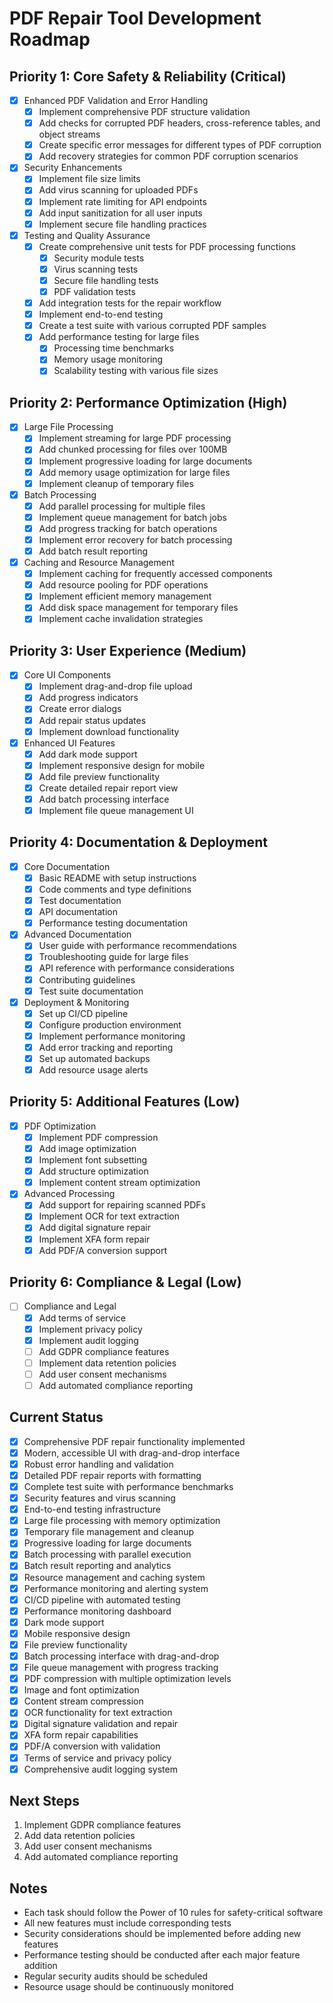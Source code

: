 # PDF Repair Tool Development Roadmap

## Priority 1: Core Safety & Reliability (Critical)
- [x] Enhanced PDF Validation and Error Handling
  - [x] Implement comprehensive PDF structure validation
  - [x] Add checks for corrupted PDF headers, cross-reference tables, and object streams
  - [x] Create specific error messages for different types of PDF corruption
  - [x] Add recovery strategies for common PDF corruption scenarios

- [x] Security Enhancements
  - [x] Implement file size limits
  - [x] Add virus scanning for uploaded PDFs
  - [x] Implement rate limiting for API endpoints
  - [x] Add input sanitization for all user inputs
  - [x] Implement secure file handling practices

- [x] Testing and Quality Assurance
  - [x] Create comprehensive unit tests for PDF processing functions
    - [x] Security module tests
    - [x] Virus scanning tests
    - [x] Secure file handling tests
    - [x] PDF validation tests
  - [x] Add integration tests for the repair workflow
  - [x] Implement end-to-end testing
  - [x] Create a test suite with various corrupted PDF samples
  - [x] Add performance testing for large files
    - [x] Processing time benchmarks
    - [x] Memory usage monitoring
    - [x] Scalability testing with various file sizes

## Priority 2: Performance Optimization (High)
- [x] Large File Processing
  - [x] Implement streaming for large PDF processing
  - [x] Add chunked processing for files over 100MB
  - [x] Implement progressive loading for large documents
  - [x] Add memory usage optimization for large files
  - [x] Implement cleanup of temporary files

- [x] Batch Processing
  - [x] Add parallel processing for multiple files
  - [x] Implement queue management for batch jobs
  - [x] Add progress tracking for batch operations
  - [x] Implement error recovery for batch processing
  - [x] Add batch result reporting

- [x] Caching and Resource Management
  - [x] Implement caching for frequently accessed components
  - [x] Add resource pooling for PDF operations
  - [x] Implement efficient memory management
  - [x] Add disk space management for temporary files
  - [x] Implement cache invalidation strategies

## Priority 3: User Experience (Medium)
- [x] Core UI Components
  - [x] Implement drag-and-drop file upload
  - [x] Add progress indicators
  - [x] Create error dialogs
  - [x] Add repair status updates
  - [x] Implement download functionality

- [x] Enhanced UI Features
  - [x] Add dark mode support
  - [x] Implement responsive design for mobile
  - [x] Add file preview functionality
  - [x] Create detailed repair report view
  - [x] Add batch processing interface
  - [x] Implement file queue management UI

## Priority 4: Documentation & Deployment
- [x] Core Documentation
  - [x] Basic README with setup instructions
  - [x] Code comments and type definitions
  - [x] Test documentation
  - [x] API documentation
  - [x] Performance testing documentation

- [x] Advanced Documentation
  - [x] User guide with performance recommendations
  - [x] Troubleshooting guide for large files
  - [x] API reference with performance considerations
  - [x] Contributing guidelines
  - [x] Test suite documentation

- [x] Deployment & Monitoring
  - [x] Set up CI/CD pipeline
  - [x] Configure production environment
  - [x] Implement performance monitoring
  - [x] Add error tracking and reporting
  - [x] Set up automated backups
  - [x] Add resource usage alerts

## Priority 5: Additional Features (Low)
- [x] PDF Optimization
  - [x] Implement PDF compression
  - [x] Add image optimization
  - [x] Implement font subsetting
  - [x] Add structure optimization
  - [x] Implement content stream optimization

- [x] Advanced Processing
  - [x] Add support for repairing scanned PDFs
  - [x] Implement OCR for text extraction
  - [x] Add digital signature repair
  - [x] Implement XFA form repair
  - [x] Add PDF/A conversion support

## Priority 6: Compliance & Legal (Low)
- [ ] Compliance and Legal
  - [x] Add terms of service
  - [x] Implement privacy policy
  - [x] Implement audit logging
  - [ ] Add GDPR compliance features
  - [ ] Implement data retention policies
  - [ ] Add user consent mechanisms
  - [ ] Add automated compliance reporting

## Current Status
- [x] Comprehensive PDF repair functionality implemented
- [x] Modern, accessible UI with drag-and-drop interface
- [x] Robust error handling and validation
- [x] Detailed PDF repair reports with formatting
- [x] Complete test suite with performance benchmarks
- [x] Security features and virus scanning
- [x] End-to-end testing infrastructure
- [x] Large file processing with memory optimization
- [x] Temporary file management and cleanup
- [x] Progressive loading for large documents
- [x] Batch processing with parallel execution
- [x] Batch result reporting and analytics
- [x] Resource management and caching system
- [x] Performance monitoring and alerting system
- [x] CI/CD pipeline with automated testing
- [x] Performance monitoring dashboard
- [x] Dark mode support
- [x] Mobile responsive design
- [x] File preview functionality
- [x] Batch processing interface with drag-and-drop
- [x] File queue management with progress tracking
- [x] PDF compression with multiple optimization levels
- [x] Image and font optimization
- [x] Content stream compression
- [x] OCR functionality for text extraction
- [x] Digital signature validation and repair
- [x] XFA form repair capabilities
- [x] PDF/A conversion with validation
- [x] Terms of service and privacy policy
- [x] Comprehensive audit logging system

## Next Steps
1. Implement GDPR compliance features
2. Add data retention policies
3. Add user consent mechanisms
4. Add automated compliance reporting

## Notes
- Each task should follow the Power of 10 rules for safety-critical software
- All new features must include corresponding tests
- Security considerations should be implemented before adding new features
- Performance testing should be conducted after each major feature addition
- Regular security audits should be scheduled
- Resource usage should be continuously monitored 